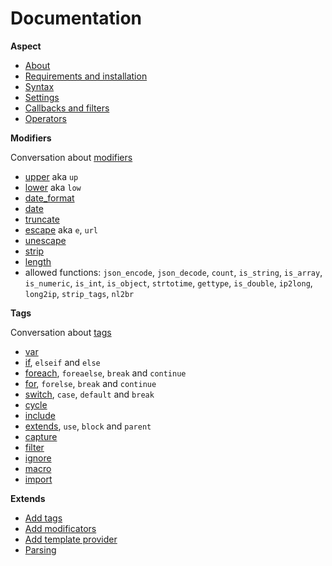 Documentation
=============

**Aspect**

* [About](./about.md)
* [Requirements and installation](./install.md)
* [Syntax](./syntax.md)
* [Settings](./settings.md)
* [Callbacks and filters](./callbacks.md)
* [Operators](./operators.md)

**Modifiers**

Conversation about [modifiers](./syntax.md#modifiers)

* [upper](./mods/upper.md) aka `up`
* [lower](./mods/lower.md) aka `low`
* [date_format](./mods/date_format.md)
* [date](./mods/date.md)
* [truncate](./mods/truncate.md)
* [escape](./mods/escape.md) aka `e`, `url`
* [unescape](./mods/unescape.md)
* [strip](./mods/strip.md)
* [length](./mods/lenght.md)
* allowed functions: `json_encode`, `json_decode`, `count`, `is_string`, `is_array`, `is_numeric`, `is_int`, `is_object`,
`strtotime`, `gettype`, `is_double`, `ip2long`, `long2ip`, `strip_tags`, `nl2br`

**Tags**

Conversation about [tags](./syntax.md#tags)

* [var](./tags/var.md)
* [if](./tags/if.md), `elseif` and `else`
* [foreach](./tags/foreach.md), `foreaelse`, `break` and `continue`
* [for](./tags/for.md), `forelse`, `break` and `continue`
* [switch](./tags/switch.md), `case`, `default` and `break`
* [cycle](./tags/cycle.md)
* [include](./tags/include.md)
* [extends](./tags/extends.md), `use`, `block` and `parent`
* [capture](./tags/capture.md)
* [filter](./tags/filter.md)
* [ignore](./tags/ignore.md)
* [macro](./tags/macro.md)
* [import](./tags/import.md)

**Extends**

* [Add tags](./ext/tags.md)
* [Add modificators](./ext/mods.md)
* [Add template provider](./ext/provider.md)
* [Parsing](./ext/parsing.md)